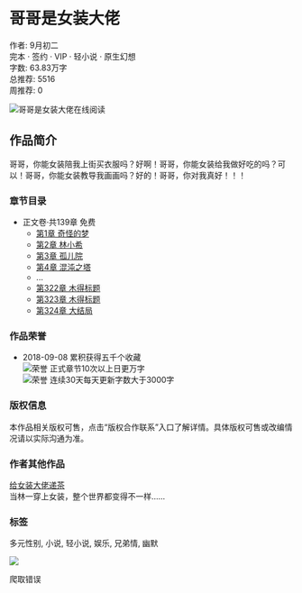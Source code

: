 # 哥哥是女装大佬

作者: 9月初二  
完本 · 签约 · VIP · 轻小说 · 原生幻想  
字数: 63.83万字  
总推荐: 5516  
周推荐: 0  

![哥哥是女装大佬在线阅读](//bookcover.yuewen.com/qdbimg/349573/1010996816/600.webp)

## 作品简介

哥哥，你能女装陪我上街买衣服吗？好啊！哥哥，你能女装给我做好吃的吗？可以！哥哥，你能女装教导我画画吗？好的！哥哥，你对我真好！！！

### 章节目录

* 正文卷·共139章 免费
  - [第1章 奇怪的梦](//www.qidian.com/chapter/1010996816/394738945/) 
  - [第2章 林小希](//www.qidian.com/chapter/1010996816/394738987/) 
  - [第3章 孤儿院](//www.qidian.com/chapter/1010996816/394739022/) 
  - [第4章 混沌之塔](//www.qidian.com/chapter/1010996816/394739098/) 
  - ...  
  - [第322章 木得标题](//www.qidian.com/chapter/1010996816/417301897/) 
  - [第323章 木得标题](//www.qidian.com/chapter/1010996816/417399423/) 
  - [第324章 大结局](//www.qidian.com/chapter/1010996816/417399440/)

### 作品荣誉

* 2018-09-08 累积获得五千个收藏  
![荣誉](//qdfepccdn.qidian.com/www.qidian.com/images/book/badges/xiguanxingbaofa_v3.png) 正式章节10次以上日更万字  
![荣誉](//qdfepccdn.qidian.com/www.qidian.com/images/book/badges/gengshangyicenglou_v3.png) 连续30天每天更新字数大于3000字

### 版权信息

本作品相关版权可售，点击“版权合作联系”入口了解详情。具体版权可售或改编情况请以实际沟通为准。

### 作者其他作品

[给女装大佬递茶](//www.qidian.com/book/1013297722/)  
当林一穿上女装，整个世界都变得不一样……

### 标签
多元性别, 小说, 轻小说, 娱乐, 兄弟情, 幽默

![](https://imgservices-1252317822.image.myqcloud.com/coco/s05182023/6e1c377c.10cxcd.png)

爬取错误